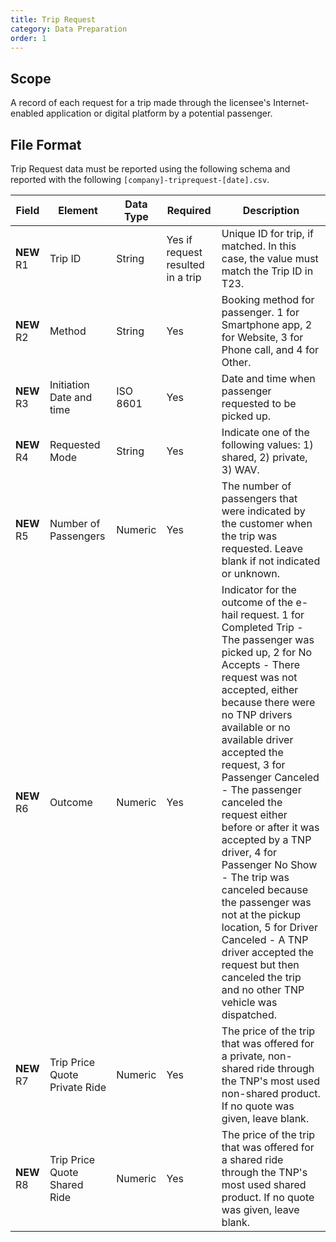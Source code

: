 ```yaml
---
title: Trip Request
category: Data Preparation
order: 1
---
```


## Scope

A record of each request for a trip made through the licensee's Internet-enabled application or digital platform by a potential passenger.

## File Format

Trip Request data must be reported using the following schema and reported with the following `[company]-triprequest-[date].csv`.

| Field | Element                       | Data Type                           | Required | Description                                                       | 
|-------------------------------------------------------------------------------------------------------------------------------|-------------------------------|-------------------------------------|----------|-------------------------------------------------------------------------------------------------------------------------------------------------------------------------------------------------------------------------------------------------------------------------------------------------------------------------------------------------------------------------------------------------------------------------------------------------------------------------------------------------------------------------------------------------------------------------------| 
| **NEW** R1 | Trip ID				         | String                              | Yes if request resulted in a trip      | Unique ID for trip, if matched. In this case, the value must match the Trip ID in T23.                                                       | 
| **NEW** R2 | Method                		 | String            				   | Yes      | Booking method for passenger. 1 for Smartphone app, 2 for Website, 3 for Phone call, and 4 for Other.   | 
| **NEW** R3 | Initiation Date and time		 | ISO 8601                            | Yes      | Date and time when passenger requested to be picked up.  | 
| **NEW** R4| Requested Mode                  | String 							   | Yes      | Indicate one of the following values: 1) shared, 2) private, 3) WAV.    |
| **NEW** R5| Number of Passengers          | Numeric							   | Yes      | The number of passengers that were indicated by the customer when the trip was requested. Leave blank if not indicated or unknown.   |
| **NEW** R6| Outcome                       | Numeric							   | Yes      | Indicator for the outcome of the e-hail request. 1 for Completed Trip - The passenger was picked up, 2 for No Accepts - There request was not accepted, either because there were no TNP drivers available or no available driver accepted the request, 3 for Passenger Canceled - The passenger canceled the request either before or after it was accepted by a TNP driver, 4 for Passenger No Show - The trip was canceled because the passenger was not at the pickup location, 5 for Driver Canceled - A TNP driver accepted the request but then canceled the trip and no other TNP vehicle was dispatched.   |
| **NEW** R7| Trip Price Quote Private Ride          | Numeric							   | Yes      | The price of the trip that was offered for a private, non-shared ride through the TNP's most used non-shared product. If no quote was given, leave blank.   |
| **NEW** R8| Trip Price Quote Shared Ride          | Numeric							   | Yes      | The price of the trip that was offered for a shared ride through the TNP's most used shared product. If no quote was given, leave blank.   |
